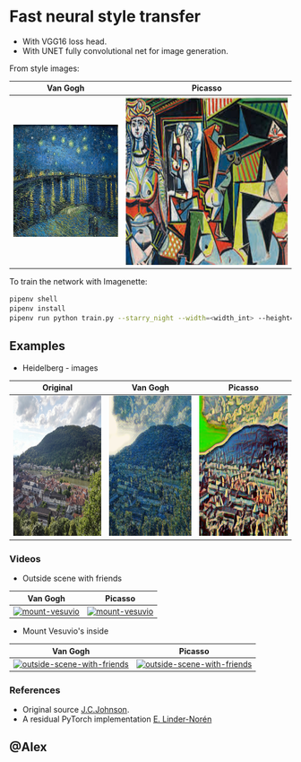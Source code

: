 # Fast neural style transfer

* With VGG16 loss head.
* With UNET fully convolutional net for image generation.

From style images:

Van Gogh   | Picasso
:---------:|:--------:
<img src="./style_images/starry_night.jpg" height="200rm"> | <img src="./style_images/picasso.jpeg" height="300rm">

To train the network with Imagenette:

```bash
pipenv shell
pipenv install
pipenv run python train.py --starry_night --width=<width_int> --height=<height-int>
```

## Examples

* Heidelberg - images

Original   | Van Gogh  | Picasso
:---------:|:---------:|:---------:
<img src="./data/heidelberg.jpg" height="250rm" > | <img src="./data/heidelberg_styled_vg.png" height="250rm"> | <img src="./data/heidelberg_styled_pic.png" height="250rm">

### Videos

* Outside scene with friends

Van Gogh | Picasso
:-------:|:-------:
[![mount-vesuvio](https://img.youtube.com/vi/ZjJtOnqJqIg/0.jpg)](https://www.youtube.com/watch?v=ZjJtOnqJqIg) | [![mount-vesuvio](https://img.youtube.com/vi/NzKcvEsIu4s/0.jpg)](https://www.youtube.com/watch?v=NzKcvEsIu4s)

* Mount Vesuvio's inside

Van Gogh | Picasso
:-------:|:-------:
[![outside-scene-with-friends](https://img.youtube.com/vi/xirnt_-sChI/0.jpg)](https://www.youtube.com/watch?v=xirnt_-sChI) | [![outside-scene-with-friends](https://img.youtube.com/vi/lfbySLIlNUk/0.jpg)](https://www.youtube.com/watch?v=lfbySLIlNUk)


### References

* Original source [J.C.Johnson](https://github.com/jcjohnson/fast-neural-style#models-from-the-paper).
* A residual PyTorch implementation [E. Linder-Norén](https://github.com/eriklindernoren/Fast-Neural-Style-Transfer)

## @Alex